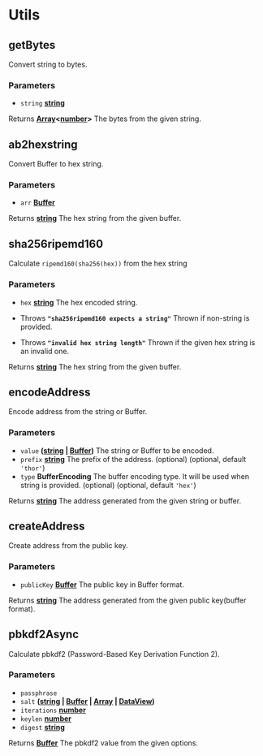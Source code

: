 # Utils

<!-- Generated by documentation.js. Update this documentation by updating the source code. -->

## getBytes

Convert string to bytes.

### Parameters

-   `string` **[string][1]** 

Returns **[Array][2]&lt;[number][3]>** The bytes from the given string.

## ab2hexstring

Convert Buffer to hex string.

### Parameters

-   `arr` **[Buffer][4]** 

Returns **[string][1]** The hex string from the given buffer.

## sha256ripemd160

Calculate `ripemd160(sha256(hex))` from the hex string

### Parameters

-   `hex` **[string][1]** The hex encoded string.


-   Throws **`"sha256ripemd160 expects a string"`** Thrown if non-string is provided.
-   Throws **`"invalid hex string length"`** Thrown if the given hex string is an invalid one.

Returns **[string][1]** The hex string from the given buffer.

## encodeAddress

Encode address from the string or Buffer.

### Parameters

-   `value` **([string][1] \| [Buffer][4])** The string or Buffer to be encoded.
-   `prefix` **[string][1]** The prefix of the address. (optional) (optional, default `'thor'`)
-   `type` **BufferEncoding** The buffer encoding type. It will be used when string is provided. (optional) (optional, default `'hex'`)

Returns **[string][1]** The address generated from the given string or buffer.

## createAddress

Create address from the public key.

### Parameters

-   `publicKey` **[Buffer][4]** The public key in Buffer format.

Returns **[string][1]** The address generated from the given public key(buffer format).

## pbkdf2Async

Calculate pbkdf2 (Password-Based Key Derivation Function 2).

### Parameters

-   `passphrase`  
-   `salt` **([string][1] \| [Buffer][4] \| [Array][2] \| [DataView][5])** 
-   `iterations` **[number][3]** 
-   `keylen` **[number][3]** 
-   `digest` **[string][1]** 

Returns **[Buffer][4]** The pbkdf2 value from the given options.

[1]: https://developer.mozilla.org/docs/Web/JavaScript/Reference/Global_Objects/String

[2]: https://developer.mozilla.org/docs/Web/JavaScript/Reference/Global_Objects/Array

[3]: https://developer.mozilla.org/docs/Web/JavaScript/Reference/Global_Objects/Number

[4]: https://nodejs.org/api/buffer.html

[5]: https://developer.mozilla.org/docs/Web/JavaScript/Reference/Global_Objects/DataView
